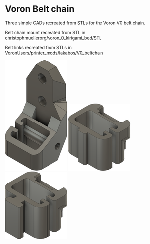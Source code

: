 # Voron Belt chain

Three simple CADs recreated from STLs for the Voron V0 belt chain.

Belt chain mount recreated from STL in [christophmuellerorg/voron_0_kirigami_bed/STL](https://github.com/christophmuellerorg/voron_0_kirigami_bed/tree/master/STL)

Belt links recreated from STLs in [VoronUsers/printer_mods/Iakabos/V0_beltchain](https://github.com/VoronDesign/VoronUsers/tree/master/printer_mods/Iakabos/V0_beltchain)

<img src="VORON_v0.2_belt_chain_mount.png" width="200">

<img src="Stock_Beltchain0_Link.png" width="200">

<img src="Mod_Beltchain0_Link_Slotted.png" width="200">